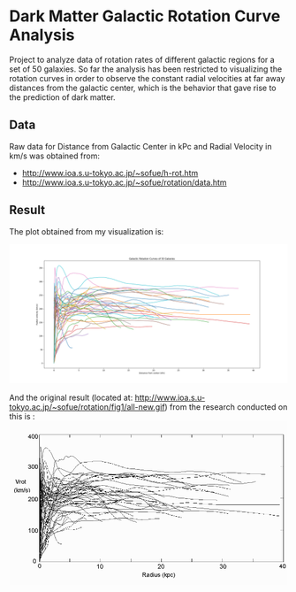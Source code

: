 # Dark Matter Galactic Rotation Curve Analysis

Project to analyze data of rotation rates of different galactic regions for a set of 50 galaxies. So far the analysis has been restricted to visualizing the rotation curves in order to observe the constant radial velocities at far away distances from the galactic center, which is the behavior that gave rise to the prediction of dark matter.

## Data

Raw data for Distance from Galactic Center in kPc and Radial Velocity in km/s was obtained from:

- http://www.ioa.s.u-tokyo.ac.jp/~sofue/h-rot.htm
- http://www.ioa.s.u-tokyo.ac.jp/~sofue/rotation/data.htm

## Result

The plot obtained from my visualization is:

![](rotation_curves.png "The Rotation Curves Obtained from my Analysis")

And the original result (located at: http://www.ioa.s.u-tokyo.ac.jp/~sofue/rotation/fig1/all-new.gif) from the research conducted on this is :
![](og_result.gif "The Original Rotation Curves")


